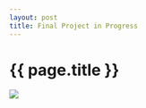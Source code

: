 ```yaml
---
layout: post
title: Final Project in Progress
---
```


{{ page.title }}
================

<img src="![]({{ site.url }}/clog/images/barbie.jpeg)" class="blink" />
